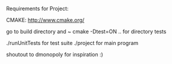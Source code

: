 Requirements for Project:

CMAKE: http://www.cmake.org/

go to build directory and
~ cmake -Dtest=ON .. for directory tests

./runUnitTests for test suite
./project for main program


shoutout to dmonopoly for inspiration :)